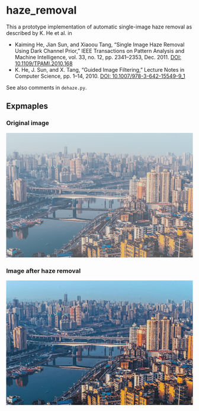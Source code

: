 # haze_removal

This a prototype implementation of automatic single-image haze removal as described by K. He et al. in

* Kaiming He, Jian Sun, and Xiaoou Tang, “Single Image Haze Removal Using Dark Channel Prior,” IEEE Transactions on Pattern Analysis and Machine Intelligence, vol. 33, no. 12, pp. 2341–2353, Dec. 2011. [DOI: 10.1109/TPAMI.2010.168](http://dx.doi.org/10.1109/TPAMI.2010.168)
* K. He, J. Sun, and X. Tang, “Guided Image Filtering,” Lecture Notes in Computer Science, pp. 1–14, 2010. [DOI: 10.1007/978-3-642-15549-9_1](http://dx.doi.org/10.1007/978-3-642-15549-9_1)

See also comments in `dehaze.py`.

## Expmaples

### Original image

![original image](https://raw.githubusercontent.com/rabauke/haze_removal/master/images/city.jpg)

### Image after haze removal

![image after haze removal](https://raw.githubusercontent.com/rabauke/haze_removal/master/images/city_haze_free.jpg)
